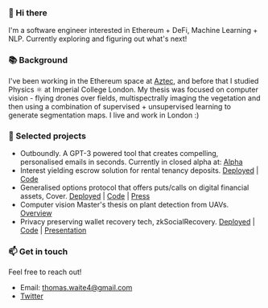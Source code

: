 ### 👋 Hi there 
I'm a software engineer interested in Ethereum + DeFi, Machine Learning + NLP. Currently exploring and figuring out what's next! 

### 📚 Background
I've been working in the Ethereum space at [Aztec](https://aztec.network/index.html), and before that I studied Physics ⚛️ at Imperial College London. My thesis was focused on computer vision - flying drones over fields, multispectrally imaging the vegetation and then using a combination of supervised + unsupervised learning to generate segmentation maps. I live and work in London :)

### 🔭 Selected projects
- Outboundly. A GPT-3 powered tool that creates compelling, personalised emails in seconds. Currently in closed alpha at: [Alpha](https://www.outboundly.io/) 
- Interest yielding escrow solution for rental tenancy deposits. [Deployed](https://betterdeposits.com/) | [Code](https://github.com/hack-money/better-deposits)
- Generalised options protocol that offers puts/calls on digital financial assets, Cover. [Deployed](http://coveroptions.eth.link) | [Code](https://github.com/hack-money/Cover) | [Press](https://defirate.com/hackmoney-hackathon-winners/)
- Computer vision Master's thesis on plant detection from UAVs. [Overview](https://github.com/thomas-waite/computer-vision-thesis)
- Privacy preserving wallet recovery tech, zkSocialRecovery. [Deployed](https://gateway.temporal.cloud/ipns/ui.solui.dev/#l=QmTAMtWNxVFgznQhrWtYCwhqjom94nvTaQcXP9uPScTDgJ&shortEmbedUrl=https%3A%2F%2Fsolui.dev%2Fui%2FQmTAMtWNxVFgznQhrWtYCwhqjom94nvTaQcXP9uPScTDgJ) | [Code](https://github.com/thomas-waite/zkSocialRecovery) | [Presentation](https://www.youtube.com/watch?v=FLQCfkMv6I0&ab_channel=ETHGlobal)

### 📫 Get in touch
Feel free to reach out!
- Email: thomas.waite4@gmail.com
- [Twitter](https://twitter.com/tom_waite_)
